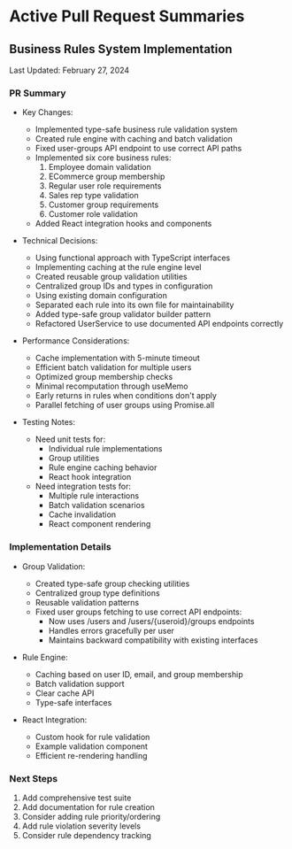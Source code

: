 # Active Pull Request Summaries

<!-- Template for new PR summaries:

## [Branch/Feature Name]
Last Updated: [Date]

### PR Summary
- Key Changes:
  - [List of major code changes]
- Technical Decisions:
  - [Important architectural/implementation choices]
- Performance Considerations:
  - [Any optimizations made]
- Testing Notes:
  - [Test coverage details]

### Implementation Details
[Detailed technical notes about specific changes]

---
-->

## Business Rules System Implementation
Last Updated: February 27, 2024

### PR Summary
- Key Changes:
  - Implemented type-safe business rule validation system
  - Created rule engine with caching and batch validation
  - Fixed user-groups API endpoint to use correct API paths
  - Implemented six core business rules:
    1. Employee domain validation
    2. ECommerce group membership
    3. Regular user role requirements
    4. Sales rep type validation
    5. Customer group requirements
    6. Customer role validation
  - Added React integration hooks and components

- Technical Decisions:
  - Using functional approach with TypeScript interfaces
  - Implementing caching at the rule engine level
  - Created reusable group validation utilities
  - Centralized group IDs and types in configuration
  - Using existing domain configuration
  - Separated each rule into its own file for maintainability
  - Added type-safe group validator builder pattern
  - Refactored UserService to use documented API endpoints correctly

- Performance Considerations:
  - Cache implementation with 5-minute timeout
  - Efficient batch validation for multiple users
  - Optimized group membership checks
  - Minimal recomputation through useMemo
  - Early returns in rules when conditions don't apply
  - Parallel fetching of user groups using Promise.all

- Testing Notes:
  - Need unit tests for:
    - Individual rule implementations
    - Group utilities
    - Rule engine caching behavior
    - React hook integration
  - Need integration tests for:
    - Multiple rule interactions
    - Batch validation scenarios
    - Cache invalidation
    - React component rendering

### Implementation Details
- Group Validation:
  - Created type-safe group checking utilities
  - Centralized group type definitions
  - Reusable validation patterns
  - Fixed user groups fetching to use correct API endpoints:
    - Now uses /users and /users/{useroid}/groups endpoints
    - Handles errors gracefully per user
    - Maintains backward compatibility with existing interfaces

- Rule Engine:
  - Caching based on user ID, email, and group membership
  - Batch validation support
  - Clear cache API
  - Type-safe interfaces

- React Integration:
  - Custom hook for rule validation
  - Example validation component
  - Efficient re-rendering handling

### Next Steps
1. Add comprehensive test suite
2. Add documentation for rule creation
3. Consider adding rule priority/ordering
4. Add rule violation severity levels
5. Consider rule dependency tracking

<!-- Active PR summaries will be added above this line --> 